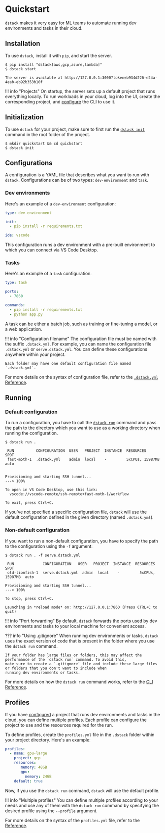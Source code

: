 # Quickstart

`dstack` makes it very easy for ML teams to automate running dev environments and tasks in their cloud.

## Installation

To use `dstack`, install it with `pip`, and start the server.

<div class="termy">

```shell
$ pip install "dstack[aws,gcp,azure,lambda]"
$ dstack start

The server is available at http://127.0.0.1:3000?token=b934d226-e24a-4eab-eb92b353b10f
```

</div>

!!! info "Projects"
    On startup, the server sets up a default project that runs everything locally. 
    To run workloads in your cloud, log into the UI, create the corresponding project, 
    and [configure](guides/projects) the CLI to use it.

## Initialization

To use `dstack` for your project, make sure to first run the [`dstack init`](reference/cli/init.md) command in the root folder of the project.

<div class="termy">

```shell
$ mkdir quickstart && cd quickstart
$ dstack init
```

</div>

## Configurations

A configuration is a YAML file that describes what you want to run with `dstack`. Configurations can be of two
types: `dev-environment` and `task`.

### Dev environments

Here's an example of a `dev-environment` configuration:

<div editor-title=".dstack.yml"> 

```yaml
type: dev-environment

init:
  - pip install -r requirements.txt

ide: vscode
```

</div>

This configuration runs a dev environment with a pre-built environment to which you can connect via VS Code Desktop.

### Tasks

Here's an example of a `task` configuration:

<div editor-title="serve.dstack.yml"> 

```yaml
type: task

ports:
  - 7860

commands:
  - pip install -r requirements.txt
  - python app.py
```

</div>

A task can be either a batch job, such as training or fine-tuning a model, or a web application.

!!! info "Configuration filename"
    The configuration file must be named with the suffix `.dstack.yml`. For example,
    you can name the configuration file `.dstack.yml` or `serve.dstack.yml`. You can define
    these configurations anywhere within your project. 
    
    Each folder may have one default configuration file named `.dstack.yml`.

[//]: # (TODO: Mention pre-built)

For more details on the syntax of configuration file, refer to the [`.dstack.yml` Reference](../docs/reference/dstack.yml.md).

## Running

### Default configuration

To run a configuration, you have to call the [`dstack run`](reference/cli/run.md) command and pass the path to the 
directory which you want to use as a working directory when running the configuration.

<div class="termy">

```shell
$ dstack run . 

 RUN          CONFIGURATION  USER   PROJECT  INSTANCE  RESOURCES        SPOT
 fast-moth-1  .dstack.yml    admin  local    -         5xCPUs, 15987MB  auto  


Provisioning and starting SSH tunnel...
---> 100%

To open in VS Code Desktop, use this link:
  vscode://vscode-remote/ssh-remote+fast-moth-1/workflow

To exit, press Ctrl+C.
```

</div>

If you've not specified a specific configuration file, `dstack` will use the default configuration
defined in the given directory (named `.dstack.yml`).

### Non-default configuration

If you want to run a non-default configuration, you have to specify the path to the configuration
using the `-f` argument:

<div class="termy">

```shell
$ dstack run . -f serve.dstack.yml

 RUN             CONFIGURATION   USER   PROJECT  INSTANCE  RESOURCES        SPOT
 old-lionfish-1  serve.dstack.yml  admin  local    -         5xCPUs, 15987MB  auto  

Provisioning and starting SSH tunnel...
---> 100%

To stop, press Ctrl+C.

Launching in *reload mode* on: http://127.0.0.1:7860 (Press CTRL+C to quit)
```

</div>

!!! info "Port forwarding"
    By default, `dstack` forwards the ports used by dev environments and tasks to your local machine for convenient access.

??? info "Using .gitignore"
    When running dev environments or tasks, `dstack` uses the exact version of code that is present in the folder where you
    use the `dstack run` command.

    If your folder has large files or folders, this may affect the performance of the `dstack run` command. To avoid this,
    make sure to create a `.gitignore` file and include these large files or folders that you don't want to include when
    running dev environments or tasks.

For more details on how the `dstack run` command works, refer to the [CLI Reference](reference/cli/run.md).

## Profiles

If you have [configured](guides/projects.md) a project that runs dev environments and tasks in the cloud, you can define multiple
profiles. Each profile can configure the project to use and the resources required for the run.

To define profiles, create the `profiles.yml` file in the `.dstack` folder within your project directory. Here's an example:

<div editor-title=".dstack/profiles.yml"> 

```yaml
profiles:
  - name: gpu-large
    project: gcp
    resources:
       memory: 48GB
       gpu:
         memory: 24GB
    default: true
```

</div>

Now, if you use the `dstack run` command, `dstack` will use the default profile.

!!! info "Multiple profiles"
    You can define multiple profiles according to your needs and use any of them with the `dstack run` command by specifying
    the desired profile using the `--profile` argument.

For more details on the syntax of the `profiles.yml` file, refer to the [Reference](reference/profiles.yml.md).